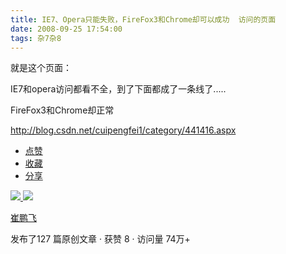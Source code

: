 ```yaml
---
title: IE7、Opera只能失败，FireFox3和Chrome却可以成功  访问的页面
date: 2008-09-25 17:54:00
tags: 杂7杂8
---
```

就是这个页面：

IE7和opera访问都看不全，到了下面都成了一条线了.....

FireFox3和Chrome却正常

[ http://blog.csdn.net/cuipengfei1/category/441416.aspx
](http://blog.csdn.net/cuipengfei1/category/441416.aspx)

  * [ 点赞  ](javascript:;)
  * [ 收藏  ](javascript:;)
  * [ 分享 ](javascript:;)

[ ![](https://profile.csdnimg.cn/5/2/5/3_cuipengfei1)
![](https://g.csdnimg.cn/static/user-reg-year/1x/11.png)
](https://blog.csdn.net/cuipengfei1)

[ 崔鹏飞 ](https://blog.csdn.net/cuipengfei1)

发布了127 篇原创文章  ·  获赞 8  ·  访问量 74万+

